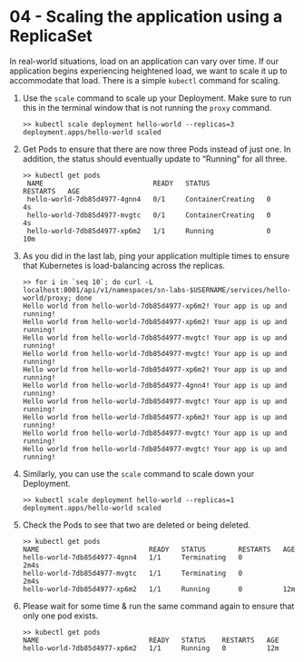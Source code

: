 # 04 - Scaling the application using a ReplicaSet

In real-world situations, load on an application can vary over time. If our application begins experiencing heightened load, we want to scale it up to accommodate that load. There is a simple `kubectl` command for scaling.

1. Use the `scale` command to scale up your Deployment. Make sure to run this in the terminal window that is not running the `proxy` command.
    
    ```shell
    >> kubectl scale deployment hello-world --replicas=3
    deployment.apps/hello-world scaled
    ```
   
2. Get Pods to ensure that there are now three Pods instead of just one. In addition, the status should eventually update to “Running” for all three.

    ```shell
    >> kubectl get pods
     NAME                           READY   STATUS              RESTARTS   AGE
     hello-world-7db85d4977-4gnn4   0/1     ContainerCreating   0          4s
     hello-world-7db85d4977-mvgtc   0/1     ContainerCreating   0          4s
     hello-world-7db85d4977-xp6m2   1/1     Running             0          10m
    ```

3. As you did in the last lab, ping your application multiple times to ensure that Kubernetes is load-balancing across the replicas.

    ```shell
    >> for i in `seq 10`; do curl -L localhost:8001/api/v1/namespaces/sn-labs-$USERNAME/services/hello-world/proxy; done
    Hello world from hello-world-7db85d4977-xp6m2! Your app is up and running!
    Hello world from hello-world-7db85d4977-xp6m2! Your app is up and running!
    Hello world from hello-world-7db85d4977-mvgtc! Your app is up and running!
    Hello world from hello-world-7db85d4977-mvgtc! Your app is up and running!
    Hello world from hello-world-7db85d4977-xp6m2! Your app is up and running!
    Hello world from hello-world-7db85d4977-4gnn4! Your app is up and running!
    Hello world from hello-world-7db85d4977-mvgtc! Your app is up and running!
    Hello world from hello-world-7db85d4977-xp6m2! Your app is up and running!
    Hello world from hello-world-7db85d4977-mvgtc! Your app is up and running!
    Hello world from hello-world-7db85d4977-mvgtc! Your app is up and running!
    ```

4. Similarly, you can use the `scale` command to scale down your Deployment.

    ```shell
    >> kubectl scale deployment hello-world --replicas=1
    deployment.apps/hello-world scaled
    ```

5. Check the Pods to see that two are deleted or being deleted.

    ```shell
    >> kubectl get pods
    NAME                           READY   STATUS        RESTARTS   AGE
    hello-world-7db85d4977-4gnn4   1/1     Terminating   0          2m4s
    hello-world-7db85d4977-mvgtc   1/1     Terminating   0          2m4s
    hello-world-7db85d4977-xp6m2   1/1     Running       0          12m
    ```

6. Please wait for some time & run the same command again to ensure that only one pod exists.

    ```shell
    >> kubectl get pods
    NAME                           READY   STATUS    RESTARTS   AGE
    hello-world-7db85d4977-xp6m2   1/1     Running   0          12m 
    ```

